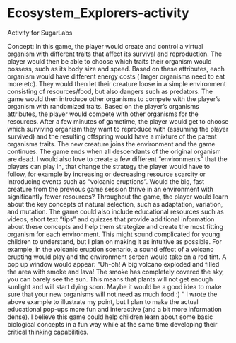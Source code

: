 # Ecosystem_Explorers-activity
Activity for SugarLabs




Concept:
In this game, the player would create and control a virtual organism with different traits that
affect its survival and reproduction. The player would then be able to choose which traits their
organism would possess, such as its body size and speed. Based on these attributes, each
organism would have different energy costs ( larger organisms need to eat more etc). They would
then let their creature loose in a simple environment consisting of resources/food, but also
dangers such as predators. The game would then introduce other organisms to compete with the
player’s organism with randomized traits. Based on the player’s organisms attributes, the player
would compete with other organisms for the resources. After a few minutes of gametime, the
player would get to choose which surviving organism they want to reproduce with (assuming the
player survived) and the resulting offspring would have a mixture of the parent organisms traits.
The new creature joins the environment and the game continues. The game ends when all
descendants of the original organism are dead.
I would also love to create a few different “environments” that the players can play in, that
change the strategy the player would have to follow, for example by increasing or decreasing
resource scarcity or introducing events such as “volcanic eruptions”. Would the big, fast creature
from the previous game session thrive in an environment with significantly fewer resources?
Throughout the game, the player would learn about the key concepts of natural selection, such as
adaptation, variation, and mutation. The game could also include educational resources such as
videos, short text “tips” and quizzes that provide additional information about these concepts and
help them strategize and create the most fitting organism for each environment.
This might sound complicated for young children to understand, but I plan on making it as
intuitive as possible. For example, in the volcanic eruption scenario, a sound effect of a volcano
erupting would play and the environment screen would take on a red tint. A pop up window
would appear:
“Uh-oh! A big volcano exploded and filled the area with smoke and lava! The smoke has
completely covered the sky, you can barely see the sun. This means that plants will not get
enough sunlight and will start dying soon. Maybe it would be a good idea to make sure that your
new organisms will not need as much food :) “
I wrote the above example to illustrate my point, but I plan to make the actual educational
pop-ups more fun and interactive (and a bit more information dense).
I believe this game could help children learn about some basic biological concepts in a fun way
while at the same time developing their critical thinking capabilities.

